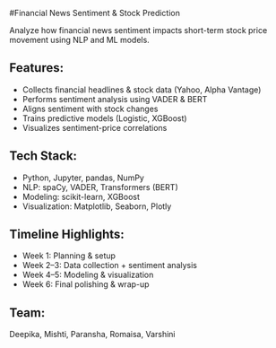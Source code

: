 #Financial News Sentiment & Stock Prediction

Analyze how financial news sentiment impacts short-term stock price movement using NLP and ML models.

## Features:
- Collects financial headlines & stock data (Yahoo, Alpha Vantage)
- Performs sentiment analysis using VADER & BERT
- Aligns sentiment with stock changes
- Trains predictive models (Logistic, XGBoost)
- Visualizes sentiment-price correlations

## Tech Stack:
- Python, Jupyter, pandas, NumPy  
- NLP: spaCy, VADER, Transformers (BERT)  
- Modeling: scikit-learn, XGBoost  
- Visualization: Matplotlib, Seaborn, Plotly  

## Timeline Highlights:
- Week 1: Planning & setup  
- Week 2–3: Data collection + sentiment analysis  
- Week 4–5: Modeling & visualization  
- Week 6: Final polishing & wrap-up  

## Team:
Deepika, Mishti, Paransha, Romaisa, Varshini
